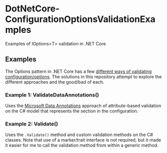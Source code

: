 # DotNetCore-ConfigurationOptionsValidationExamples

Examples of IOptions&lt;T> validation in .NET Core

## Examples

The Options pattern in .NET Core has a few [different ways of validating configuration/options](https://docs.microsoft.com/en-us/aspnet/core/fundamentals/configuration/options?view=aspnetcore-3.1#options-validation).  The solutions in this repository attempt to explore the different approaches and the good/bad of each.

### Example 1: ValidateDataAnnotations()

Uses the [Microsoft Data Annotations](https://docs.microsoft.com/en-us/dotnet/api/system.componentmodel.dataannotations?view=netcore-3.1) approach of attribute-based validation on the C# model that represents the section in the configuration.

### Example 2: Validate()

Uses the `.Validate()` method and custom validation methods on the C# classes.  Note that use of a marker/trait interface is not required, but it made it easier for me to call the validation method from within a generic method.

